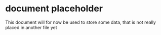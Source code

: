 # document placeholder
This document will for now be used to store some data, that is not really placed in another file yet
